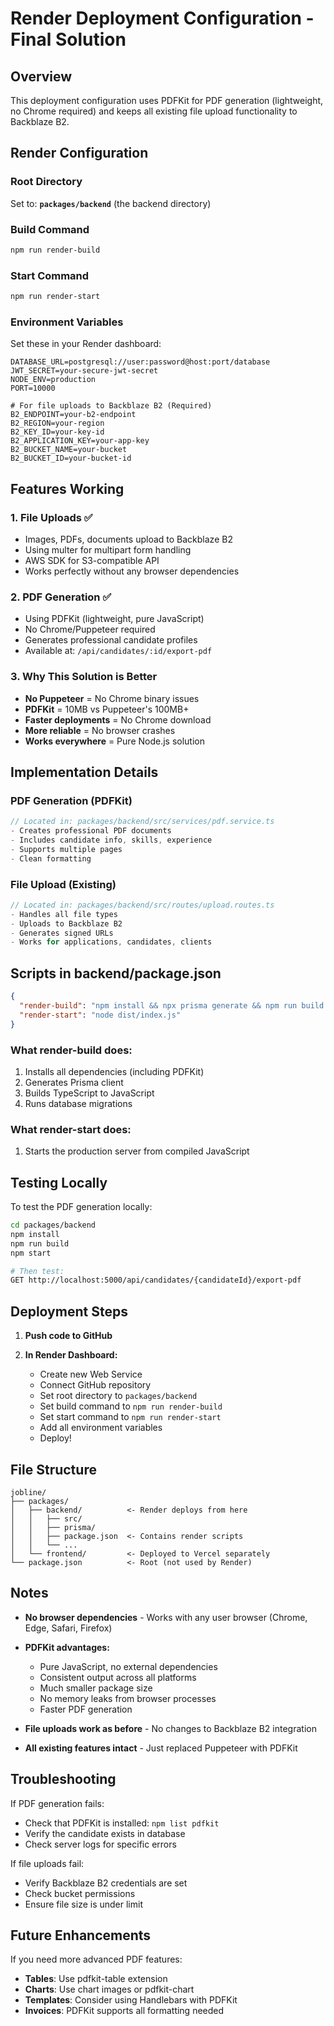 # Render Deployment Configuration - Final Solution

## Overview
This deployment configuration uses PDFKit for PDF generation (lightweight, no Chrome required) and keeps all existing file upload functionality to Backblaze B2.

## Render Configuration

### Root Directory
Set to: **`packages/backend`** (the backend directory)

### Build Command
```bash
npm run render-build
```

### Start Command  
```bash
npm run render-start
```

### Environment Variables
Set these in your Render dashboard:
```
DATABASE_URL=postgresql://user:password@host:port/database
JWT_SECRET=your-secure-jwt-secret
NODE_ENV=production
PORT=10000

# For file uploads to Backblaze B2 (Required)
B2_ENDPOINT=your-b2-endpoint
B2_REGION=your-region
B2_KEY_ID=your-key-id
B2_APPLICATION_KEY=your-app-key
B2_BUCKET_NAME=your-bucket
B2_BUCKET_ID=your-bucket-id
```

## Features Working

### 1. File Uploads ✅
- Images, PDFs, documents upload to Backblaze B2
- Using multer for multipart form handling
- AWS SDK for S3-compatible API
- Works perfectly without any browser dependencies

### 2. PDF Generation ✅
- Using PDFKit (lightweight, pure JavaScript)
- No Chrome/Puppeteer required
- Generates professional candidate profiles
- Available at: `/api/candidates/:id/export-pdf`

### 3. Why This Solution is Better
- **No Puppeteer** = No Chrome binary issues
- **PDFKit** = 10MB vs Puppeteer's 100MB+
- **Faster deployments** = No Chrome download
- **More reliable** = No browser crashes
- **Works everywhere** = Pure Node.js solution

## Implementation Details

### PDF Generation (PDFKit)
```javascript
// Located in: packages/backend/src/services/pdf.service.ts
- Creates professional PDF documents
- Includes candidate info, skills, experience
- Supports multiple pages
- Clean formatting
```

### File Upload (Existing)
```javascript
// Located in: packages/backend/src/routes/upload.routes.ts
- Handles all file types
- Uploads to Backblaze B2
- Generates signed URLs
- Works for applications, candidates, clients
```

## Scripts in backend/package.json

```json
{
  "render-build": "npm install && npx prisma generate && npm run build && npx prisma migrate deploy",
  "render-start": "node dist/index.js"
}
```

### What render-build does:
1. Installs all dependencies (including PDFKit)
2. Generates Prisma client
3. Builds TypeScript to JavaScript
4. Runs database migrations

### What render-start does:
1. Starts the production server from compiled JavaScript

## Testing Locally

To test the PDF generation locally:
```bash
cd packages/backend
npm install
npm run build
npm start

# Then test:
GET http://localhost:5000/api/candidates/{candidateId}/export-pdf
```

## Deployment Steps

1. **Push code to GitHub**

2. **In Render Dashboard:**
   - Create new Web Service
   - Connect GitHub repository
   - Set root directory to `packages/backend`
   - Set build command to `npm run render-build`
   - Set start command to `npm run render-start`
   - Add all environment variables
   - Deploy!

## File Structure
```
jobline/
├── packages/
│   ├── backend/          <- Render deploys from here
│   │   ├── src/
│   │   ├── prisma/
│   │   ├── package.json  <- Contains render scripts
│   │   └── ...
│   └── frontend/         <- Deployed to Vercel separately
└── package.json          <- Root (not used by Render)
```

## Notes

- **No browser dependencies** - Works with any user browser (Chrome, Edge, Safari, Firefox)
- **PDFKit advantages:**
  - Pure JavaScript, no external dependencies
  - Consistent output across all platforms
  - Much smaller package size
  - No memory leaks from browser processes
  - Faster PDF generation
  
- **File uploads work as before** - No changes to Backblaze B2 integration
- **All existing features intact** - Just replaced Puppeteer with PDFKit

## Troubleshooting

If PDF generation fails:
- Check that PDFKit is installed: `npm list pdfkit`
- Verify the candidate exists in database
- Check server logs for specific errors

If file uploads fail:
- Verify Backblaze B2 credentials are set
- Check bucket permissions
- Ensure file size is under limit

## Future Enhancements

If you need more advanced PDF features:
- **Tables**: Use pdfkit-table extension
- **Charts**: Use chart images or pdfkit-chart
- **Templates**: Consider using Handlebars with PDFKit
- **Invoices**: PDFKit supports all formatting needed
